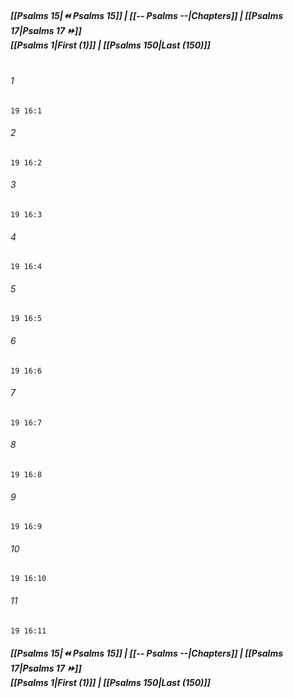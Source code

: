 
##### **[[Psalms 15|⏪ Psalms 15]] | [[-- Psalms --|Chapters]] | [[Psalms 17|Psalms 17 ⏩]]**<br>**[[Psalms 1|First (1)]] | [[Psalms 150|Last (150)]]**<br><br>

###### 1
``` verse
19 16:1
```
###### 2
``` verse
19 16:2
```
###### 3
``` verse
19 16:3
```
###### 4
``` verse
19 16:4
```
###### 5
``` verse
19 16:5
```
###### 6
``` verse
19 16:6
```
###### 7
``` verse
19 16:7
```
###### 8
``` verse
19 16:8
```
###### 9
``` verse
19 16:9
```
###### 10
``` verse
19 16:10
```
###### 11
``` verse
19 16:11
```

##### **[[Psalms 15|⏪ Psalms 15]] | [[-- Psalms --|Chapters]] | [[Psalms 17|Psalms 17 ⏩]]**<br>**[[Psalms 1|First (1)]] | [[Psalms 150|Last (150)]]**
